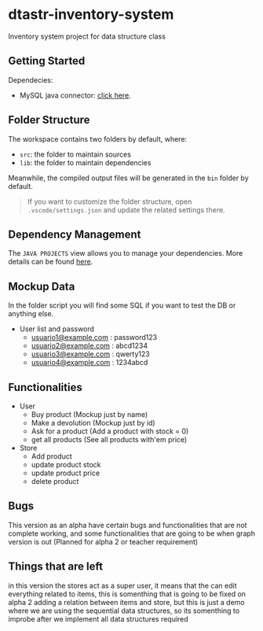 # dtastr-inventory-system
Inventory system project for data structure class

## Getting Started

Dependecies:
* MySQL java connector: [click here](https://dev.mysql.com/downloads/connector/j/).

## Folder Structure

The workspace contains two folders by default, where:

- `src`: the folder to maintain sources
- `lib`: the folder to maintain dependencies

Meanwhile, the compiled output files will be generated in the `bin` folder by default.

> If you want to customize the folder structure, open `.vscode/settings.json` and update the related settings there.

## Dependency Management

The `JAVA PROJECTS` view allows you to manage your dependencies. More details can be found [here](https://github.com/microsoft/vscode-java-dependency#manage-dependencies).


## Mockup Data
In the folder script you will find some SQL if you want to test the DB or anything else.
* User list and password
    * usuario1@example.com : password123
    * usuario2@example.com : abcd1234
    * usuario3@example.com : qwerty123
    * usuario4@example.com : 1234abcd

## Functionalities
* User
    * Buy product (Mockup just by name)
    * Make a devolution (Mockup just by id)
    * Ask for a product (Add a product with stock = 0)
    * get all products (See all products with'em price)
* Store
    * Add product
    * update product stock
    * update product price
    * delete product

## Bugs
This version as an alpha have certain bugs and functionalities that are not complete working, and some functionalities that are going to be when graph version is out (Planned for alpha 2 or teacher requirement)

## Things that are left
in this version the stores act as a super user, it means that the can edit everything related to items, this is somenthing that is going to be fixed on alpha 2 adding a relation between items and store, but this is just a demo where we are using the sequential data structures, so its somenthing to improbe after we implement all data structures required